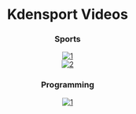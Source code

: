 <div align="center">

# Kdensport Videos

### Sports
[![1](https://youtube-stats-card.vercel.app/api/video?videoid=7DjCxLBr2HU&theme=buefy)](https://url-xc.vercel.app/youtube)  
[![2](https://youtube-stats-card.vercel.app/api/video?videoid=r02dkXgYEfc&theme=buefy)](https://url-xc.vercel.app/youtube)

### Programming
[![1](https://youtube-stats-card.vercel.app/api/video?videoid=iKCjiWrgyXI&theme=buefy)](https://url-xc.vercel.app/youtube)  

</div>
